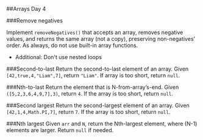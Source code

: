 ##Arrays Day 4


###Remove negatives

Implement `removeNegatives()` that accepts an array, removes negative values, and returns the same array (not a copy), preserving non-negatives’ order. As always, do not use built-in array functions.
* Additional: Don't use nested loops

###Second-to-last
Return the second-to-last element of an array. Given `[42,true,4,"Liam",7]`, return `"Liam"`. If array is too short, return `null`.

###Nth-to-last
Return the element that is N-from-array’s-end. Given `([5,2,3,6,4,9,7],3)`, return `4`. If the array is too short, return `null`.

###Second largest
Return the second-largest element of an array. Given `[42,1,4,Math.PI,7]`, return `7`. If the array is too short, return `null`.

###Nth largest
Given `arr` and `N`, return the Nth-largest element, where (N-1) elements are larger. Return `null` if needed.
